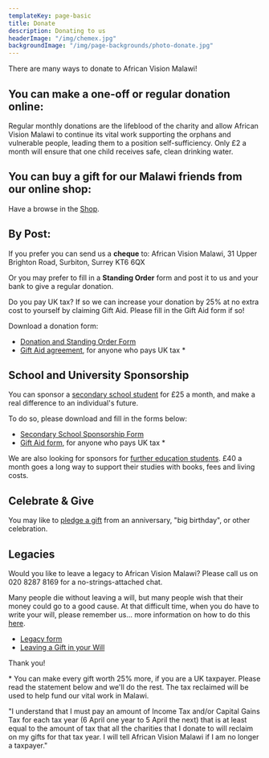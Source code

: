 ```yaml
---
templateKey: page-basic
title: Donate
description: Donating to us
headerImage: "/img/chemex.jpg"
backgroundImage: "/img/page-backgrounds/photo-donate.jpg"
---
```


There are many ways to donate to African Vision Malawi!

## You can make a one-off or regular donation online:

Regular monthly donations are the lifeblood of the charity and allow African Vision Malawi to continue its vital work supporting the orphans and vulnerable people, leading them to a position self-sufficiency. Only £2 a month will ensure that one child receives safe, clean drinking water.

## You can buy a gift for our Malawi friends from our online shop:

Have a browse in the [Shop](/shop/).

## By Post:

If you prefer you can send us a **cheque** to: African Vision Malawi, 31 Upper Brighton Road, Surbiton, Surrey KT6 6QX

Or you may prefer to fill in a **Standing Order** form and post it to us and your bank to give a regular donation.

Do you pay UK tax? If so we can increase your donation by 25% at no extra cost to yourself by claiming Gift Aid. Please fill in the Gift Aid form if so!

Download a donation form:

- [Donation and Standing Order Form](https://www.africanvision.org.uk/pdfs/forms/AVM-Standing-Order-Form.pdf)
- [Gift Aid agreement](https://www.africanvision.org.uk/pdfs/forms/email-AVM-Gift-Aid-Form.pdf), for anyone who pays UK tax \*

## School and University Sponsorship

You can sponsor a [secondary school student](https://www.africanvision.org.uk/projects/secondary-school-sponsorship/) for £25 a month, and make a real difference to an individual's future.

To do so, please download and fill in the forms below:

- [Secondary School Sponsorship Form](https://f000.backblazeb2.com/file/avm-wp-uploads/pdfs/secondary-school-sponsorship-form-2017-AVM.pdf)
- [Gift Aid form](https://f000.backblazeb2.com/file/avm-wp-uploads/pdfs/email-AVM-Gift-Aid-Form.pdf), for anyone who pays UK tax \*

We are also looking for sponsors for [further education students](/education/university-scholarships/). £40 a month goes a long way to support their studies with books, fees and living costs.

## Celebrate & Give

You may like to [pledge a gift](/celebrate-and-give/) from an anniversary, "big birthday", or other celebration.

## Legacies

Would you like to leave a legacy to African Vision Malawi? Please call us on 020 8287 8169 for a no-strings-attached chat.

Many people die without leaving a will, but many people wish that their money could go to a good cause. At that difficult time, when you do have to write your will, please remember us... more information on how to do this [here](https://f000.backblazeb2.com/file/avm-wp-uploads/pdfs/Leaving-a-Gift-in-your-Will.pdf).

- [Legacy form](/img/2021-legacy-form.pdf)
- [Leaving a Gift in your Will](/img/2021-leaving-a-gift-in-your-will.pdf)

Thank you!

\* You can make every gift worth 25% more, if you are a UK taxpayer. Please read the statement below and we'll do the rest. The tax reclaimed will be used to help fund our vital work in Malawi.

"I understand that I must pay an amount of Income Tax and/or Capital Gains Tax for each tax year (6 April one year to 5 April the next) that is at least equal to the amount of tax that all the charities that I donate to will reclaim on my gifts for that tax year. I will tell African Vision Malawi if I am no longer a taxpayer."
